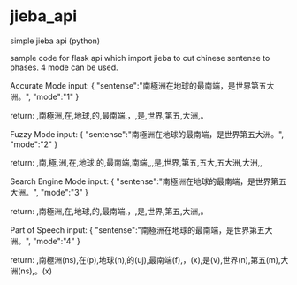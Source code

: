 # jieba_api
simple jieba api (python)

sample code for flask api which import jieba to cut chinese sentense to phases.
4 mode can be used.

Accurate Mode input:
{
  "sentense":"南極洲在地球的最南端，是世界第五大洲。",
  "mode":"1"
}

return:
,南極洲,在,地球,的,最南端,，,是,世界,第五,大洲,。


Fuzzy Mode input:
{
  "sentense":"南極洲在地球的最南端，是世界第五大洲。",
  "mode":"2"
}

return:
,南,極,洲,在,地球,的,最南端,南端,,,是,世界,第五,五大,五大洲,大洲,,


Search Engine Mode input:
{
  "sentense":"南極洲在地球的最南端，是世界第五大洲。",
  "mode":"3"
}

return:
,南極洲,在,地球,的,最南端,，,是,世界,第五,大洲,。



Part of Speech input:
{
  "sentense":"南極洲在地球的最南端，是世界第五大洲。",
  "mode":"4"
}

return:
,南極洲(ns),在(p),地球(n),的(uj),最南端(f),，(x),是(v),世界(n),第五(m),大洲(ns),。(x)


